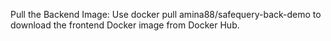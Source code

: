 Pull the Backend Image: Use docker pull amina88/safequery-back-demo to download the frontend Docker image from Docker Hub.
